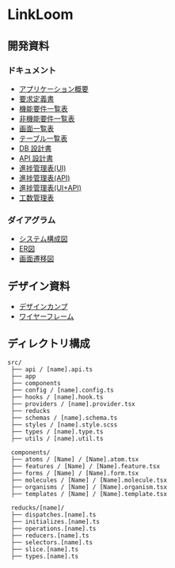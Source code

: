# LinkLoom

## 開発資料

### ドキュメント

- [アプリケーション概要](https://docs.google.com/spreadsheets/d/1p-MNCigngsJbKjWzqAbvgvFbOpNa4frX0tVcj4aSfYs/edit#gid=14502224)
- [要求定義書](https://docs.google.com/spreadsheets/d/1p-MNCigngsJbKjWzqAbvgvFbOpNa4frX0tVcj4aSfYs/edit#gid=0)
- [機能要件一覧表](https://docs.google.com/spreadsheets/d/1p-MNCigngsJbKjWzqAbvgvFbOpNa4frX0tVcj4aSfYs/edit#gid=332822465)
- [非機能要件一覧表](https://docs.google.com/spreadsheets/d/1p-MNCigngsJbKjWzqAbvgvFbOpNa4frX0tVcj4aSfYs/edit#gid=623492906)
- [画面一覧表](https://docs.google.com/spreadsheets/d/1p-MNCigngsJbKjWzqAbvgvFbOpNa4frX0tVcj4aSfYs/edit#gid=678051956)
- [テーブル一覧表](https://docs.google.com/spreadsheets/d/1p-MNCigngsJbKjWzqAbvgvFbOpNa4frX0tVcj4aSfYs/edit#gid=812860006)
- [DB 設計書](https://docs.google.com/spreadsheets/d/1p-MNCigngsJbKjWzqAbvgvFbOpNa4frX0tVcj4aSfYs/edit#gid=1220957527)
- [API 設計書](https://docs.google.com/spreadsheets/d/1p-MNCigngsJbKjWzqAbvgvFbOpNa4frX0tVcj4aSfYs/edit#gid=1394397426)
- [進捗管理表(UI)](https://docs.google.com/spreadsheets/d/1p-MNCigngsJbKjWzqAbvgvFbOpNa4frX0tVcj4aSfYs/edit#gid=1671581391)
- [進捗管理表(API)](https://docs.google.com/spreadsheets/d/1p-MNCigngsJbKjWzqAbvgvFbOpNa4frX0tVcj4aSfYs/edit#gid=844869407)
- [進捗管理表(UI+API)](https://docs.google.com/spreadsheets/d/1p-MNCigngsJbKjWzqAbvgvFbOpNa4frX0tVcj4aSfYs/edit#gid=1539331398)
- [工数管理表](https://docs.google.com/spreadsheets/d/1p-MNCigngsJbKjWzqAbvgvFbOpNa4frX0tVcj4aSfYs/edit#gid=264947126)

### ダイアグラム

- [システム構成図](https://www.figma.com/file/UpOHAF0NP2XOprBmUVrQKK/LinkLoom?type=design&node-id=1%3A6&mode=design&t=2rr6sT2G0kNOVzxQ-1)
- [ER図](https://www.figma.com/file/UpOHAF0NP2XOprBmUVrQKK/LinkLoom?type=design&node-id=1%3A5&mode=design&t=2rr6sT2G0kNOVzxQ-1)
- [画面遷移図](https://www.figma.com/file/UpOHAF0NP2XOprBmUVrQKK/LinkLoom?type=design&node-id=1%3A4&mode=design&t=2rr6sT2G0kNOVzxQ-1)

## デザイン資料

- [デザインカンプ](https://www.figma.com/file/UpOHAF0NP2XOprBmUVrQKK/LinkLoom?type=design&node-id=1%3A2&mode=design&t=2rr6sT2G0kNOVzxQ-1)
- [ワイヤーフレーム](https://www.figma.com/file/UpOHAF0NP2XOprBmUVrQKK/LinkLoom?type=design&node-id=1%3A3&mode=design&t=2rr6sT2G0kNOVzxQ-1)

## ディレクトリ構成

```
src/
 ├── api / [name].api.ts
 ├── app
 ├── components
 ├── config / [name].config.ts
 ├── hooks / [name].hook.ts
 ├── providers / [name].provider.tsx
 ├── reducks
 ├── schemas / [name].schema.ts
 ├── styles / [name].style.scss
 ├── types / [name].type.ts
 ├── utils / [name].util.ts

 components/
 ├── atoms / [Name] / [Name].atom.tsx
 ├── features / [Name] / [Name].feature.tsx
 ├── forms / [Name] / [Name].form.tsx
 ├── molecules / [Name] / [Name].molecule.tsx
 ├── organisms / [Name] / [Name].organism.tsx
 ├── templates / [Name] / [Name].template.tsx

 reducks/[name]/
 ├── dispatches.[name].ts
 ├── initializes.[name].ts
 ├── operations.[name].ts
 ├── reducers.[name].ts
 ├── selectors.[name].ts
 ├── slice.[name].ts
 ├── types.[name].ts
```
